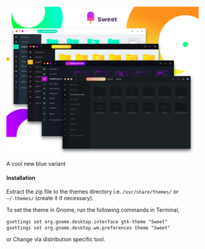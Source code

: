 
![](Art/Sweet-theme.png)

A cool new blue variant
#### Installation

Extract the zip file to the themes directory i.e. `/usr/share/themes/` or `~/.themes/` (create it if necessary).

To set the theme in Gnome, run the following commands in Terminal,

```
gsettings set org.gnome.desktop.interface gtk-theme "Sweet"
gsettings set org.gnome.desktop.wm.preferences theme "Sweet"
```
or Change via distribution specific tool.


